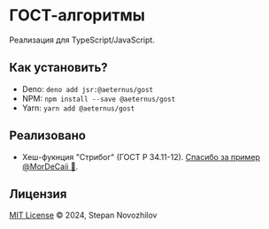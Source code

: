 # ГОСТ-алгоритмы
Реализация для TypeScript/JavaScript.

## Как установить?
* Deno: `deno add jsr:@aeternus/gost`
* NPM: `npm install --save @aeternus/gost`
* Yarn: `yarn add @aeternus/gost`

## Реализовано
* Хеш-фукнция "Стрибог" (ГОСТ Р 34.11-12). [Спасибо за пример @MorDeCaii 🙏](https://github.com/MorDeCaii/js-crypto-gost).

## Лицензия
[MIT License](LICENSE) © 2024, Stepan Novozhilov
